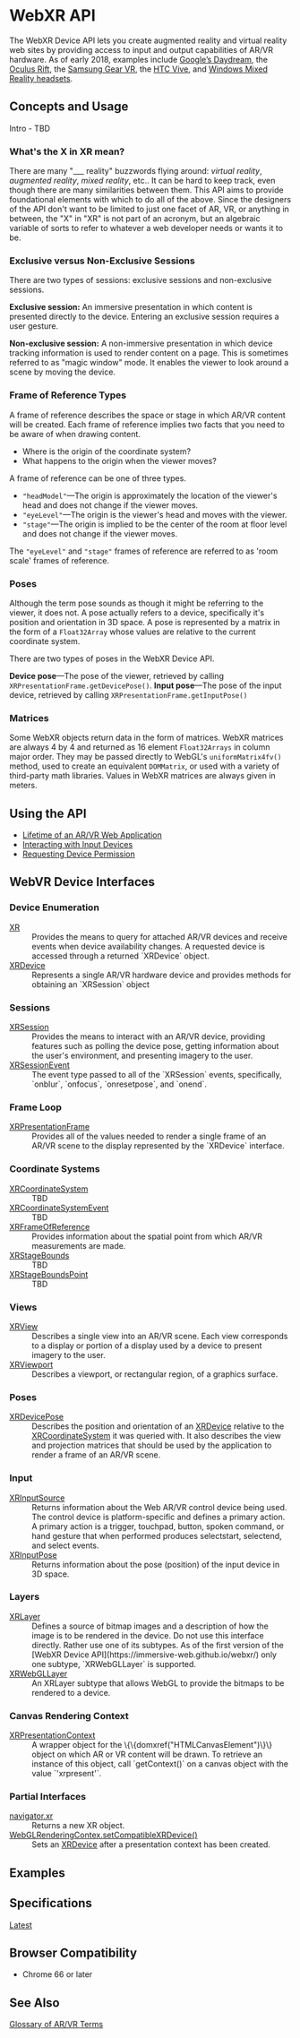 # WebXR API

The WebXR Device API lets you create augmented reality and virtual reality web sites by providing access to input and output capabilities of AR/VR hardware. As of early 2018, examples include [Google’s Daydream](https://vr.google.com/daydream/), the [Oculus Rift](https://www3.oculus.com/rift/), the [Samsung Gear VR](http://www.samsung.com/global/galaxy/gear-vr/), the [HTC Vive](https://www.htcvive.com/), and [Windows Mixed Reality headsets](https://developer.microsoft.com/en-us/windows/mixed-reality).

## Concepts and Usage

Intro - TBD

### What's the X in XR mean?

There are many "&#95;&#95;&#95; reality" buzzwords flying around: _virtual reality_, _augmented reality_, _mixed reality_, etc.. It can be hard to keep track, even though there are many similarities between them. This API aims to provide foundational elements with which to do all of the above. Since the designers of the API don't want to be limited to just one facet of AR, VR, or anything in between, the "X" in "XR" is not part of an acronym, but an algebraic variable of sorts to refer to whatever a web developer needs or wants it to be.

### Exclusive versus Non-Exclusive Sessions

There are two types of sessions: exclusive sessions and non-exclusive sessions.

**Exclusive session:** An immersive presentation in which content is presented directly to the device. Entering an exclusive session requires a user gesture.

**Non-exclusive session:** A non-immersive presentation in which device tracking information is used to render content on a page. This is sometimes referred to as "magic window" mode. It enables the viewer to look around a scene by moving the device.

### Frame of Reference Types

A frame of reference describes the space or stage in which AR/VR content will be created. Each frame of reference implies two facts that you need to be aware of when drawing content.

* Where is the origin of the coordinate system?
* What happens to the origin when the viewer moves?

A frame of reference can be one of three types.

* `"headModel"`&mdash;The origin is approximately the location of the viewer's head and does not change if the viewer moves.
* `"eyeLevel"`&mdash;The origin is the viewer's head and moves with the viewer.
* `"stage"`&mdash;The origin is implied to be the center of the room at floor level and does not change if the viewer moves.

The `"eyeLevel"` and `"stage"` frames of reference are referred to as 'room scale' frames of reference.

### Poses

Although the term pose sounds as though it might be referring to the viewer, it does not. A pose actually refers to a device, specifically it's position and orientation in 3D space. A pose is represented by a matrix in the form of a `Float32Array` whose values are relative to the current coordinate system.

There are two types of poses in the WebXR Device API.

**Device pose**&mdash;The pose of the viewer, retrieved by calling `XRPresentationFrame.getDevicePose()`.
**Input pose**&mdash;The pose of the input device, retrieved by calling `XRPresentationFrame.getInputPose()`

### Matrices

Some WebXR objects return data in the form of matrices. WebXR matrices are always 4 by 4 and returned as 16 element `Float32Arrays` in column major order. They may be passed directly to WebGL's `uniformMatrix4fv()` method, used to create an equivalent `DOMMatrix`, or used with a variety of third-party math libraries. Values in WebXR matrices are always given in meters.

## Using the API

* [Lifetime of an AR/VR Web Application](lifetime)
* [Interacting with Input Devices](devices)
* [Requesting Device Permission](permissions)

## WebVR Device Interfaces

### Device Enumeration

<dl>
  <dt><a href="xr">XR</a></dt>
  <dd>Provides the means to query for attached AR/VR devices and receive events when device availability changes. A requested device is accessed through a returned `XRDevice` object.</dd>
  <dt><a href="xrdevice">XRDevice</a></dt>
  <dd>Represents a single AR/VR hardware device and provides methods for obtaining an `XRSession` object</dd>
</dl>

### Sessions

<dl>
  <dt><a href="xrsession">XRSession</a></dt>
  <dd>Provides the means to interact with an AR/VR device, providing features such as polling the device pose, getting information about the user's environment, and presenting imagery to the user.</dd>
  <dt><a href="xrsessionevent">XRSessionEvent</a></dt>
  <dd>The event type passed to all of the `XRSession` events, specifically, `onblur`, `onfocus`, `onresetpose`, and `onend`.</dd>
</dl>

### Frame Loop

<dl>
  <dt><a href="xrpresentationframe">XRPresentationFrame</a></dt>
  <dd>Provides all of the values needed to render a single frame of an AR/VR scene to the display represented by the `XRDevice` interface.</dd>
</dl>

### Coordinate Systems

<dl>
  <dt><a href="xrcoordinatesystem">XRCoordinateSystem</a></dt>
  <dd>TBD</dd>
  <dt><a href="xrcoordinatesystemevent">XRCoordinateSystemEvent</a></dt>
  <dd>TBD</dd>
  <dt><a href="xrframeofreference">XRFrameOfReference</a></dt>
  <dd>Provides information about the spatial point from which AR/VR measurements are made.</dd>
  <dt><a href="xrxrstagebounds">XRStageBounds</a></dt>
  <dd>TBD</dd>
  <dt><a href="xrxrstageboundspoint">XRStageBoundsPoint</a></dt>
  <dd>TBD</dd>
</dl>

### Views

<dl>
  <dt><a href="xrview">XRView</a></dt>
  <dd>Describes a single view into an AR/VR scene. Each view corresponds to a display or portion of a display used by a device to present imagery to the user.</dd>
  <dt><a href="xrviewport">XRViewport</a></dt>
  <dd>Describes a viewport, or rectangular region, of a graphics surface.</dd>
</dl>

### Poses

<dl>
  <dt><a href="xrdevicepose">XRDevicePose</a></dt>
  <dd>Describes the position and orientation of an <a href="xrdevice">XRDevice</a> relative to the <a href="xrcoordinateSystem">XRCoordinateSystem</a> it was queried with. It also describes the view and projection matrices that should be used by the application to render a frame of an AR/VR scene.</dd>
</dl>

### Input

<dl>
  <dt><a href="xrinputsource">XRInputSource</a></dt>
  <dd>Returns information about the Web AR/VR control device being used. The control device is platform-specific and defines a primary action. A primary action is a trigger, touchpad, button, spoken command, or hand gesture that when performed produces selectstart, selectend, and select events.</dd>
  <dt><a href="xrinputpose">XRInputPose</a></dt>
  <dd>Returns information about the pose (position) of the input device in 3D space.</dd>
</dl>

### Layers

<dl>
  <dt><a href="xr">XRLayer</a></dt>
  <dd>Defines a source of bitmap images and a description of how the image is to be rendered in the device. Do not use this interface directly. Rather use one of its subtypes. As of the first version of the [WebXR Device API](https://immersive-web.github.io/webxr/) only one subtype, `XRWebGLLayer` is supported.</dd>
  <dt><a href="xr">XRWebGLLayer</a></dt>
  <dd>An XRLayer subtype that allows WebGL to provide the bitmaps to be rendered to a device.</dd>
</dl>

### Canvas Rendering Context

<dl>
  <dt><a href="xr">XRPresentationContext</a></dt>
  <dd>A wrapper object for the \{\{domxref("HTMLCanvasElement")\}\} object on which AR or VR content will be drawn. To retrieve an instance of this object, call `getContext()` on a canvas object with the value `'xrpresent'`.</dd>
</dl>

### Partial Interfaces

<dl>
  <dt><a href="partial_navigator">navigator.xr</a></dt>
  <dd>Returns a new XR object.</dd>
  <dt><a href="partial_webglcontextattributes">WebGLRenderingContex.setCompatibleXRDevice()</a></dt>
  <dd>Sets an <a href="xrdevice">XRDevice</a> after a presentation context has been created.</dd>
</dl>

## Examples


## Specifications

[Latest](https://immersive-web.github.io/webxr/spec/latest/)

## Browser Compatibility

* Chrome 66 or later

## See Also

[Glossary of AR/VR Terms](../glossary.md)

